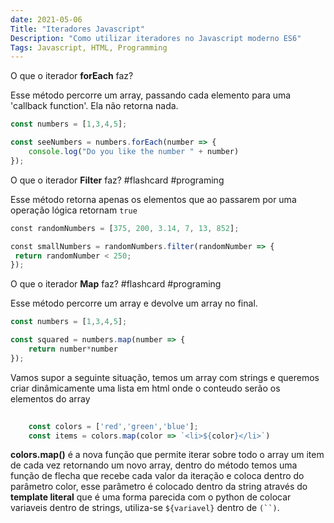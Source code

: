 ```yaml
---
date: 2021-05-06
Title: "Iteradores Javascript"
Description: "Como utilizar iteradores no Javascript moderno ES6"
Tags: Javascript, HTML, Programming
---
```



O que o iterador **forEach** faz?

Esse método percorre um array, passando cada elemento para uma 'callback function'. Ela não retorna nada.

```JavaScript
const numbers = [1,3,4,5];

const seeNumbers = numbers.forEach(number => {
	console.log("Do you like the number " + number)
});
```



O que o iterador **Filter** faz? #flashcard  #programing 


Esse método retorna apenas os elementos que ao passarem por uma operação lógica retornam `true`

```javascript
const randomNumbers = [375, 200, 3.14, 7, 13, 852];

const smallNumbers = randomNumbers.filter(randomNumber => {
 return randomNumber < 250;
});
```


O que o iterador **Map** faz? #flashcard  #programing 

Esse método percorre um array e devolve um array no final.

```javascript
const numbers = [1,3,4,5];

const squared = numbers.map(number => {
	return number*number
});
```

Vamos supor a seguinte situação, temos um array com strings e queremos criar dinâmicamente uma lista em  html onde o conteudo serão os elementos do array
``` JavaScript
	
	const colors = ['red','green','blue'];
	const items = colors.map(color => `<li>${color}</li>`)

```

**colors.map()** é a nova função que permite iterar sobre todo o array um item de cada vez retornando um novo array, dentro do método temos uma função de flecha que recebe cada valor da iteração e coloca dentro do parâmetro color, esse parâmetro é colocado dentro da string através do **template literal** que é uma forma parecida com o python de colocar variaveis dentro de strings, utiliza-se `${variavel}` dentro de ` (``) `.